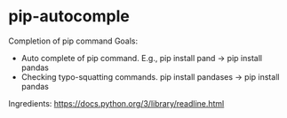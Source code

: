 # pip-autocomple
Completion of pip command
Goals:
- Auto complete of pip command. E.g., pip install pand -> pip install pandas
- Checking typo-squatting commands. pip install pandases -> pip install pandas

Ingredients:
https://docs.python.org/3/library/readline.html
